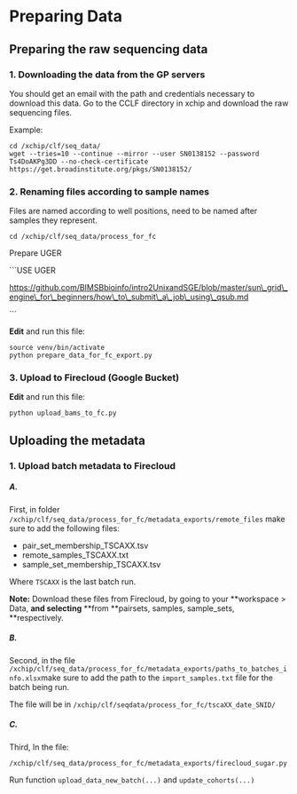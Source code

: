 # Preparing Data

## Preparing the raw sequencing data

### 1. Downloading the data from the GP servers

You should get an email with the path and credentials necessary to download this data. Go to the CCLF directory in xchip and download the raw sequencing files.

Example:

```
cd /xchip/clf/seq_data/ 
wget --tries=10 --continue --mirror --user SN0138152 --password Ts4DoAKPg3DD --no-check-certificate https://get.broadinstitute.org/pkgs/SN0138152/
```

### 2. Renaming files according to sample names

Files are named according to well positions, need to be named after samples they represent.

```
cd /xchip/clf/seq_data/process_for_fc
```

Prepare UGER

\`\`\`USE UGER

https://github.com/BIMSBbioinfo/intro2UnixandSGE/blob/master/sun\_grid\_engine\_for\_beginners/how\_to\_submit\_a\_job\_using\_qsub.md

\`\`\`

**Edit** and run this file:

```
source venv/bin/activate
python prepare_data_for_fc_export.py
```

### 3. Upload to Firecloud \(Google Bucket\)

**Edit** and run this file:

```
python upload_bams_to_fc.py
```

## Uploading the metadata

### 1. Upload batch metadata to Firecloud

##### A.

First, in folder `/xchip/clf/seq_data/process_for_fc/metadata_exports/remote_files`  make sure to add the following files:

* pair\_set\_membership\_TSCAXX.tsv
* remote\_samples\_TSCAXX.txt
* sample\_set\_membership\_TSCAXX.tsv

Where `TSCAXX` is the last batch run.

**Note:** Download these files from Firecloud, by going to your **workspace &gt; Data, **and selecting** **from **pairsets, samples, sample\_sets, **respectively.

##### B.

Second, in the file `/xchip/clf/seq_data/process_for_fc/metadata_exports/paths_to_batches_info.xlsx`make sure to add the path to the `import_samples.txt` file for the batch being run.

The file will be in `/xchip/clf/seqdata/process_for_fc/tscaXX_date_SNID/`

##### C.

Third, In the file:

```
/xchip/clf/seq_data/process_for_fc/metadata_exports/firecloud_sugar.py
```

Run function `upload_data_new_batch(...)`  and `update_cohorts(...)`


